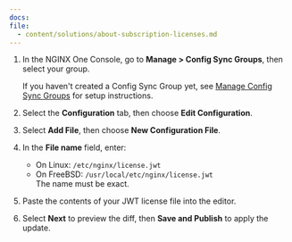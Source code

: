 ```yaml
---
docs:
file:
  - content/solutions/about-subscription-licenses.md
---
```


1. In the NGINX One Console, go to **Manage > Config Sync Groups**, then select your group.
   
   If you haven't created a Config Sync Group yet, see [Manage Config Sync Groups](https://docs.nginx.com/nginx-one/nginx-configs/config-sync-groups/manage-config-sync-groups/) for setup instructions.
2. Select the **Configuration** tab, then choose **Edit Configuration**.
3. Select **Add File**, then choose **New Configuration File**.
4. In the **File name** field, enter:
   - On Linux: `/etc/nginx/license.jwt`  
   - On FreeBSD: `/usr/local/etc/nginx/license.jwt`  
   The name must be exact.
5. Paste the contents of your JWT license file into the editor.
6. Select **Next** to preview the diff, then **Save and Publish** to apply the update.